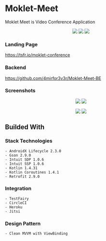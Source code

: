 # Moklet-Meet
Moklet Meet is Video Conference Application

<p align="center">
  <a href="https://circleci.com/gh/4mirfor3v3r/Moklet-Meet/tree/master"><img src="https://circleci.com/gh/4mirfor3v3r/Moklet-Meet/tree/master.svg?style=svg"></a>
  <a href="https://github.com/4mirfor3v3r/Moklet-Meet/releases"><img src="https://img.shields.io/github/v/tag/4mirfor3v3r/Moklet-Meet?sort=semver"></a>
  <a href="https://android-arsenal.com/api?level=21"><img src="https://img.shields.io/badge/API-21%2B-brightgreen.svg?style=flat"></a>
</p>

### Landing Page
https://tsfr.io/moklet-conference

### Backend
https://github.com/4mirfor3v3r/Moklet-Meet-BE

### Screenshots

<p align="center">
  <img src="https://drive.google.com/uc?export=view&id=1DWtYgnraeW5HoQJrkwPAf9pU1PI4a2n7" />
  <img src="https://drive.google.com/uc?export=view&id=1RyF_11x2CPpsm2onEtuUKpb5V8Z5OyAF" /> 
</p>

<p align="center">
  <img src="https://drive.google.com/uc?export=view&id=1M9upFkdTTTNNRNXwIBjyhVMOqNtxdv7w" />
  <img src="https://drive.google.com/uc?export=view&id=1VAdOnu3DlMbKSFjs9Yo8juyMy8aMIwOn" /> 
</p>

## Builded With

  ### Stack Technologies
  
    - AndroidX Lifecycle 2.3.0
    - Gson 2.9.0
    - Intuit SDP 1.0.6
    - Intuit SSP 1.0.6
    - Kotlin 1.4.31
    - Kotlin Coroutines 1.4.1
    - Retrofit 2.9.0
    
  ### Integration
    
    - TestFairy
    - CircleCI
    - Heroku
    - Jitsi
    
  ### Design Pattern
    
    - Clean MVVM with ViewBinding
